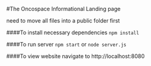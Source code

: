 #The Oncospace Informational Landing page

need to move all files into a public folder first

####To install necessary dependencies 
```npm install```

####To run server
```npm start``` or ```node server.js```

####To view website navigate to 
http://localhost:8080